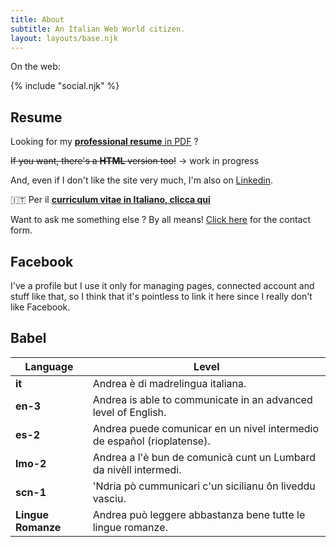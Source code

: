 ```yaml
---
title: About
subtitle: An Italian Web World citizen.
layout: layouts/base.njk
---
```


On the web:

{% include "social.njk" %}

## Resume

Looking for my [**professional resume** in PDF](https://andreacorinti.github.io/cv-eng.pdf) ?

<del>If you want, there's a **HTML** version too!</del> -> work in progress

And, even if I don't like the site very much, I'm also on [Linkedin](https://www.linkedin.com/in/andrea-corinti/).

🇮🇹 Per il [**curriculum vitae in Italiano, clicca qui**](https://andreacorinti.github.io/cv-it.pdf)

Want to ask me something else ? By all means! [Click here](/contact/) for the contact form.

## Facebook

I've a profile but I use it only for managing pages, connected account and stuff like that, so I think that it's pointless to link it here since I really don't like Facebook.

## Babel

| Language       | Level                                                                   |
|----------------|-------------------------------------------------------------------------|
| **it**             | Andrea è di madrelingua italiana.                                       |
| **en-3**           | Andrea is able to communicate in an advanced level of English.          |
| **es-2**           | Andrea puede comunicar en un nivel intermedio de español (rioplatense). |
| **lmo-2**          | Andrea a l'è bun de comunicà cunt un Lumbard da nivèll intermedi.       |
| **scn-1**          | 'Ndria pò cummunicari c'un sicilianu ôn liveddu vasciu.                 |
| **Lingue Romanze** | Andrea può leggere abbastanza bene tutte le lingue romanze.              |
